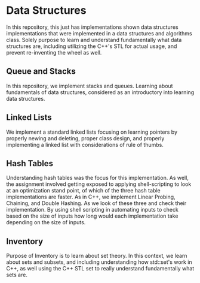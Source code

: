 # Data Structures

In this repository, this just has implementations shown data structures implementations that were implemented in a data structures and algorithms class. Solely purpose to learn and understand fundamentally what data structures are, including utilizing the C++'s STL for actual usage, and prevent re-inventing the wheel as well.


## Queue and Stacks
In this repository, we implement stacks and queues. Learning about fundamentals of data structures, considered as an introductory into learning data structures. 

## Linked Lists
We implement a standard linked lists focusing on learning pointers by properly newing and deleting, proper class design, and properly implementing a linked list with considerations of rule of thumbs.

## Hash Tables
Understanding hash tables was the focus for this implementation. As well, the assignment involved getting exposed to applying shell-scripting to look at an optimization stand point, of which of the three hash table implementations are faster. As in C++, we implement Linear Probing, Chaining, and Double Hashing. As we look of these three and check their implementation. By using shell scripting in automating inputs to check based on the size of inputs how long would each implementation take depending on the size of inputs.

## Inventory
Purpose of Inventory is to learn about set theory. In this context, we learn about sets and subsets, and including understanding how std::set<T>'s work in C++, as well using the C++ STL set to really understand fundamentally what sets are.
